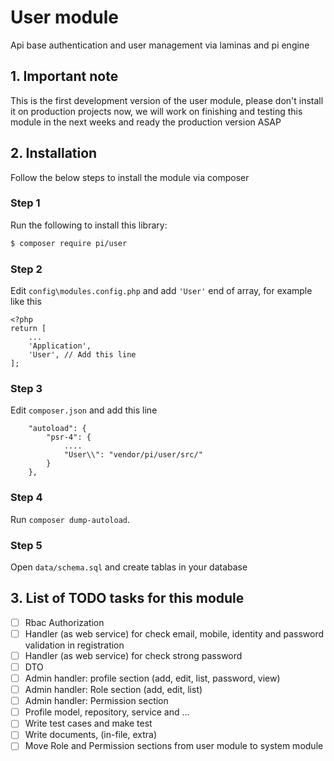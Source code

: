 # User module 
Api base authentication and user management via laminas and pi engine

## 1. Important note
This is the first development version of the user module, please don't install it on production projects now, we will work on finishing and testing this module in the next weeks and ready the production version ASAP

## 2. Installation
Follow the below steps to install the module via composer

### Step 1
Run the following to install this library:

```bash
$ composer require pi/user
```

### Step 2
Edit `config\modules.config.php` and add `'User'` end of array, for example like this

```
<?php
return [
    ...
    'Application',
    'User', // Add this line
];

```

### Step 3
Edit `composer.json` and add this line

```
    "autoload": {
        "psr-4": {
            ....
            "User\\": "vendor/pi/user/src/"
        }
    },
```

### Step 4
Run `composer dump-autoload`.

### Step 5
Open `data/schema.sql` and create tablas in your database

## 3. List of TODO tasks for this module

* [ ] Rbac Authorization
* [ ] Handler (as web service) for check email, mobile, identity and password validation in registration
* [ ] Handler (as web service) for check strong password
* [ ] DTO
* [ ] Admin handler: profile section (add, edit, list, password, view)
* [ ] Admin handler: Role section (add, edit, list)
* [ ] Admin handler: Permission section
* [ ] Profile model, repository, service and ...
* [ ] Write test cases and make test
* [ ] Write documents, (in-file, extra)
* [ ] Move Role and Permission sections from user module to system module